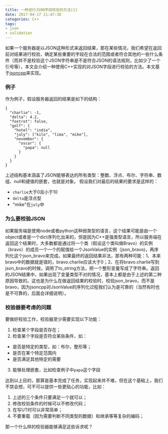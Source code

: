```yaml
---
title: 一种进行JSON字段校验的方法[1]
date: 2017-04-17 21:47:38
categories: C++
tags: 
- json
- validation
---
```


如果一个服务器是以JSON这种形式来返回结果，那在某些情况，我们希望在返回前对结果进行校验，确定某些重要的字段在合法的范围或者符合其他的一些什么条件（而并不是校验这个JSON字符串是不是符合JSON的语法规则，比如少了一个引号等），本文会介绍一种使用C++实现的对JSON字段进行校验的方法。本文基于[jsoncpp](https://github.com/open-source-parsers/jsoncpp)来实现。

<!--more-->

### 例子

作为例子，假设服务器返回的结果是如下的结构：

```lang:json
{
  "charlie": -1,
  "delta": 4.2,
  "foxtrot": false,
  "golf": {
    "hotel": "india",
    "july": ["kilo", "lima", "mike"],
    "november": {
      "oscar": {
        "papa": null
      }
    }
  }
}
```

上述结构基本涵盖了JSON能够表达的所有类型：整数、浮点、布尔、字符串、数组、null和键值的嵌套，也就是对象。
假设我们对最后的结果的要求是这样的：

- ```charlie```大于0且小于10
- ```delta```是浮点型
- "mike"在```july```中


### 为么要校验JSON

如果服务端是使用node或者python这种弱类型的语言，这个结果可能是由一个object或者是一个dict序列化出来的，但是因为C++是强类型语言，所以服务端在返回这个结果时，大多数都是通过将一个类（假设这个类叫做Bravo）的实例（bravo）的成员一个一个的赋值给一个JsonValue的实例（json\_bravo)，再序列化这个json\_bravo来完成。如果最终的返回结果非法，那有两种可能：1、本来bravo中的数据就是错的，bravo.charlie应该大于0；2、在将bravo.charlie写到json\_bravo的时候，调用了to\_string方法，把一个整形变量写成了字符串。返回的JSON结果中，如果出现了变量类型不对的情况，基本上都是由于上述的第二种原因导致的。这也是为什么在做返回结果的校验时，校验json\_bravo，而不是bravo，因为jsoncpp对JsonValue的序列化过程我们认为是可靠的（当然有时也是不可靠的，后面会详细说明）。

### 校验器要考虑的问题

要做好校验工作，校验器至少需要实现以下功能：

1. 检查某个字段是否存在；
2. 检查某个字段是否符合某些条件，如：
  - 是否是特定的类型，如：布尔，整形等；
  - 是否在某个特定范围内
  - 是否满足其他特定的需要
3. 能够处理嵌套，比如检查例子中```papa```这个字段


达到以上目的，那算是基本完成了任务，实现起来并不难，但在这个基础上，我们不禁会想，可不可以提供一些更贴心的功能，比如：

1. 上述的三个条件只要满足一个就可以；
2. 修改校验条件的时候可以不修改代码；
3. 在写UT时可以非常简单；
4. 不要重载（因为需要判断不同类型的数据）和继承等等复杂的编码；

那一个什么样的校验器能够满足这些诉求呢？